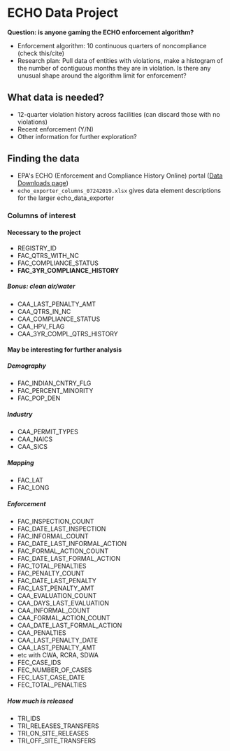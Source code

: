 # ECHO Data Project

**Question: is anyone gaming the ECHO enforcement algorithm?**

* Enforcement algorithm: 10 continuous quarters of noncompliance (check this/cite)
* Research plan: Pull data of entities with violations, make a histogram of the number of contiguous months they are in violation. Is there any unusual shape around the algorithm limit for enforcement?

## What data is needed?
* 12-quarter violation history across facilities (can discard those with no violations)
* Recent enforcement (Y/N)
* Other information for further exploration?

## Finding the data
* EPA's ECHO (Enforcement and Compliance History Online) portal ([Data Downloads page](https://echo.epa.gov/tools/data-downloads))
* `echo_exporter_columns_07242019.xlsx` gives data element descriptions for the larger echo_data_exporter

### Columns of interest

#### Necessary to the project
* REGISTRY_ID
* FAC_QTRS_WITH_NC
* FAC_COMPLIANCE_STATUS
* **FAC_3YR_COMPLIANCE_HISTORY**

##### Bonus: clean air/water
* CAA_LAST_PENALTY_AMT
* CAA_QTRS_IN_NC
* CAA_COMPLIANCE_STATUS
* CAA_HPV_FLAG
* CAA_3YR_COMPL_QTRS_HISTORY

#### May be interesting for further analysis

##### Demography
* FAC_INDIAN_CNTRY_FLG
* FAC_PERCENT_MINORITY
* FAC_POP_DEN

##### Industry
* CAA_PERMIT_TYPES
* CAA_NAICS
* CAA_SICS

##### Mapping
* FAC_LAT
* FAC_LONG

##### Enforcement
* FAC_INSPECTION_COUNT
* FAC_DATE_LAST_INSPECTION
* FAC_INFORMAL_COUNT
* FAC_DATE_LAST_INFORMAL_ACTION
* FAC_FORMAL_ACTION_COUNT
* FAC_DATE_LAST_FORMAL_ACTION
* FAC_TOTAL_PENALTIES
* FAC_PENALTY_COUNT
* FAC_DATE_LAST_PENALTY
* FAC_LAST_PENALTY_AMT
* CAA_EVALUATION_COUNT
* CAA_DAYS_LAST_EVALUATION
* CAA_INFORMAL_COUNT
* CAA_FORMAL_ACTION_COUNT
* CAA_DATE_LAST_FORMAL_ACTION
* CAA_PENALTIES
* CAA_LAST_PENALTY_DATE
* CAA_LAST_PENALTY_AMT
* etc with CWA, RCRA, SDWA
* FEC_CASE_IDS
* FEC_NUMBER_OF_CASES
* FEC_LAST_CASE_DATE
* FEC_TOTAL_PENALTIES

##### How much is released
* TRI_IDS
* TRI_RELEASES_TRANSFERS
* TRI_ON_SITE_RELEASES
* TRI_OFF_SITE_TRANSFERS



